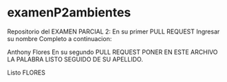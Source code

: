 # examenP2ambientes

Repositorio del EXAMEN PARCIAL 2:
En su primer PULL REQUEST Ingresar su nombre Completo a continuacion: 

Anthony Flores
En su segundo PULL REQUEST PONER EN ESTE ARCHIVO LA PALABRA LISTO SEGUIDO DE SU APELLIDO.

Listo FLORES